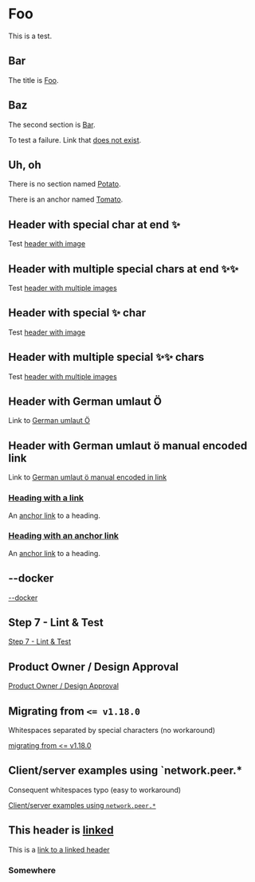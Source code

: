 # Foo

<!-- markdownlint-disable MD033 -->
<a id="tomato"></a>
<!-- markdownlint-enable MD033 -->

This is a test.

## Bar

The title is [Foo](#foo).

## Baz

The second section is [Bar](#bar).

To test a failure. Link that [does not exist](#does-not-exist).

## Uh, oh

There is no section named [Potato](#potato).

There is an anchor named [Tomato](#tomato).

## Header with special char at end ✨

Test [header with image](#header-with-special-char-at-end-)

## Header with multiple special chars at end ✨✨

Test [header with multiple images](#header-with-multiple-special-chars-at-end-)

## Header with special ✨ char

Test [header with image](#header-with-special--char)

## Header with multiple special ✨✨ chars

Test [header with multiple images](#header-with-multiple-special--chars)

## Header with German umlaut Ö

Link to [German umlaut Ö](#header-with-german-umlaut-ö)

## Header with German umlaut ö manual encoded link

Link to [German umlaut ö manual encoded in link](#header-with-german-umlaut-%C3%B6-manual-encoded-link)

### [Heading with a link](https://github.com/tcort/markdown-link-check)

An [anchor link](#heading-with-a-link) to a heading.

### [Heading with an anchor link](#foo)

An [anchor link](#heading-with-an-anchor-link) to a heading.

## --docker

[--docker](#--docker)

## Step 7 - Lint & Test

[Step 7 - Lint \& Test](#step-7---lint--test)

## Product Owner / Design Approval

[Product Owner / Design Approval](#product-owner--design-approval)

## Migrating from `<= v1.18.0`

Whitespaces separated by special characters (no workaround)

[migrating from <= v1.18.0](#migrating-from--v1180)

## Client/server examples using  `network.peer.*

Consequent whitespaces typo (easy to workaround)

[Client/server examples using `network.peer.*`](#clientserver-examples-using--networkpeer)

## This header is [linked](#somewhere)

This is a [link to a linked header](#this-header-is-linked)

### Somewhere
